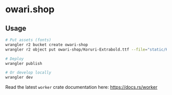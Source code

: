 # owari.shop

## Usage 

```bash
# Put assets (fonts)
wrangler r2 bucket create owari-shop
wrangler r2 object put owari-shop/Koruri-Extrabold.ttf --file="static/Koruri-Extrabold.ttf"

# Deploy
wrangler publish

# Or develop locally
wrangler dev
```

Read the latest `worker` crate documentation here: https://docs.rs/worker
